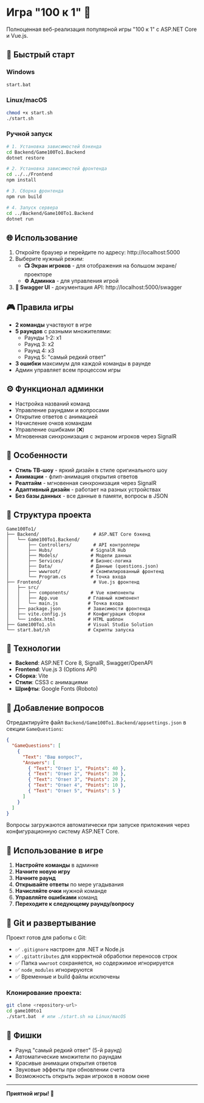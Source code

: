 # Игра "100 к 1" 🎯

Полноценная веб-реализация популярной игры "100 к 1" с ASP.NET Core и Vue.js.

## 🚀 Быстрый старт

### Windows
```bash
start.bat
```

### Linux/macOS
```bash
chmod +x start.sh
./start.sh
```

### Ручной запуск
```bash
# 1. Установка зависимостей бэкенда
cd Backend/Game100To1.Backend
dotnet restore

# 2. Установка зависимостей фронтенда
cd ../../Frontend
npm install

# 3. Сборка фронтенда
npm run build

# 4. Запуск сервера
cd ../Backend/Game100To1.Backend
dotnet run
```

## 🌐 Использование

1. Откройте браузер и перейдите по адресу: http://localhost:5000
2. Выберите нужный режим:
   - **📺 Экран игроков** - для отображения на большом экране/проекторе
   - **⚙️ Админка** - для управления игрой
3. **📖 Swagger UI** - документация API: http://localhost:5000/swagger

## 🎮 Правила игры

- **2 команды** участвуют в игре
- **5 раундов** с разными множителями:
  - Раунды 1-2: x1
  - Раунд 3: x2  
  - Раунд 4: x3
  - Раунд 5: "самый редкий ответ"
- **3 ошибки** максимум для каждой команды в раунде
- Админ управляет всем процессом игры

## ⚙️ Функционал админки

- Настройка названий команд
- Управление раундами и вопросами
- Открытие ответов с анимацией
- Начисление очков командам
- Управление ошибками (❌)
- Мгновенная синхронизация с экраном игроков через SignalR

## 🎨 Особенности

- **Стиль ТВ-шоу** - яркий дизайн в стиле оригинального шоу
- **Анимации** - флип-анимация открытия ответов
- **Реалтайм** - мгновенная синхронизация через SignalR
- **Адаптивный дизайн** - работает на разных устройствах
- **Без базы данных** - все данные в памяти, вопросы в JSON

## 📁 Структура проекта

```
Game100To1/
├── Backend/                    # ASP.NET Core бэкенд
│   └── Game100To1.Backend/
│       ├── Controllers/        # API контроллеры
│       ├── Hubs/              # SignalR Hub
│       ├── Models/            # Модели данных
│       ├── Services/          # Бизнес-логика
│       ├── Data/              # Данные (questions.json)
│       ├── wwwroot/           # Скомпилированный фронтенд
│       └── Program.cs         # Точка входа
├── Frontend/                   # Vue.js фронтенд
│   ├── src/
│   │   ├── components/        # Vue компоненты
│   │   ├── App.vue           # Главный компонент
│   │   └── main.js           # Точка входа
│   ├── package.json          # Зависимости фронтенда
│   ├── vite.config.js        # Конфигурация сборки
│   └── index.html            # HTML шаблон
├── Game100To1.sln            # Visual Studio Solution
└── start.bat/sh              # Скрипты запуска
```

## 🔧 Технологии

- **Backend**: ASP.NET Core 8, SignalR, Swagger/OpenAPI
- **Frontend**: Vue.js 3 (Options API)
- **Сборка**: Vite
- **Стили**: CSS3 с анимациями
- **Шрифты**: Google Fonts (Roboto)

## 📝 Добавление вопросов

Отредактируйте файл `Backend/Game100To1.Backend/appsettings.json` в секции `GameQuestions`:

```json
{
  "GameQuestions": [
    {
      "Text": "Ваш вопрос?",
      "Answers": [
        { "Text": "Ответ 1", "Points": 40 },
        { "Text": "Ответ 2", "Points": 30 },
        { "Text": "Ответ 3", "Points": 20 },
        { "Text": "Ответ 4", "Points": 10 },
        { "Text": "Ответ 5", "Points": 5 }
      ]
    }
  ]
}
```

Вопросы загружаются автоматически при запуске приложения через конфигурационную систему ASP.NET Core.

## 🎯 Использование в игре

1. **Настройте команды** в админке
2. **Начните новую игру**
3. **Начните раунд**
4. **Открывайте ответы** по мере угадывания
5. **Начисляйте очки** нужной команде
6. **Управляйте ошибками** команд
7. **Переходите к следующему раунду/вопросу**

## 📁 Git и развертывание

Проект готов для работы с Git:
- ✅ `.gitignore` настроен для .NET и Node.js
- ✅ `.gitattributes` для корректной обработки переносов строк
- ✅ Папка `wwwroot` сохраняется, но содержимое игнорируется
- ✅ `node_modules` игнорируются
- ✅ Временные и build файлы исключены

### Клонирование проекта:
```bash
git clone <repository-url>
cd game100to1
./start.bat  # или ./start.sh на Linux/macOS
```

## 🌟 Фишки

- Раунд "самый редкий ответ" (5-й раунд)
- Автоматические множители по раундам
- Красивые анимации открытия ответов
- Звуковые эффекты при обновлении счета
- Возможность открыть экран игроков в новом окне

---

**Приятной игры! 🎉**